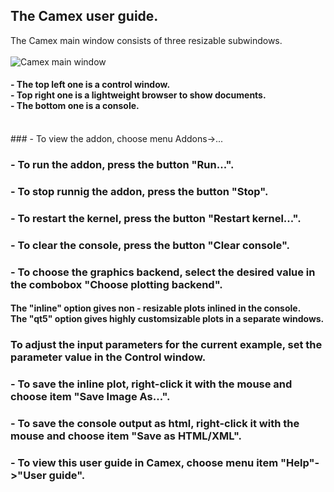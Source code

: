 ## The Camex user guide.
The Camex main window consists of three resizable 
subwindows.<br><br>
![Camex main window](https://andreikeino.github.io/camex/images/user_guide/camex_windows.jpg)

#### - The top left one is a control window. <br>- Top right one is a lightweight browser to show documents.<br> - The bottom one is a console.
<br>
### - To view the addon, choose menu Addons->...<br>

### - To run the addon, press the button "Run...".<br>

### - To stop runnig the addon, press the button "Stop".<br>

### - To restart the kernel, press the button "Restart kernel...".<br>

### - To clear the console, press the button "Clear console".<br>

### - To choose the graphics backend, select the desired value in the combobox "Choose plotting backend". <br>
#### The "inline" option gives non - resizable plots inlined in the console. <br>The "qt5" option gives highly customsizable plots in a separate windows.

### To adjust the input parameters for the current example, set the parameter value in the Control window.

### - To save the inline plot, right-click it with the mouse and choose item "Save Image As...".

### - To save the console output as html, right-click it with the mouse and choose item "Save as HTML/XML".

### - To view this user guide in Camex, choose menu item "Help"->"User guide".
